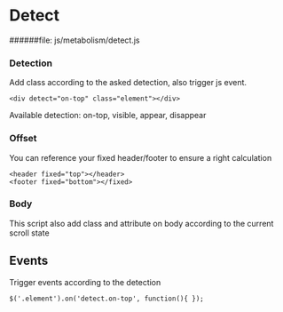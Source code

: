 # Detect

######file:  js/metabolism/detect.js

### Detection

Add class according to the asked detection, also trigger js event.

~~~~
<div detect="on-top" class="element"></div>
~~~~

Available detection: on-top, visible, appear, disappear

### Offset

You can reference your fixed header/footer to ensure a right calculation
~~~~
<header fixed="top"></header>
<footer fixed="bottom"></fixed>
~~~~

### Body

This script also add class and attribute on body according to the current scroll state

## Events

Trigger events according to the detection
~~~
$('.element').on('detect.on-top', function(){ });
~~~
